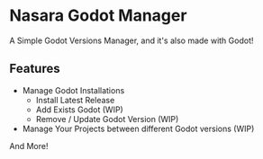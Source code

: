 # Nasara Godot Manager

A Simple Godot Versions Manager, and it's also made with Godot!

## Features

- Manage Godot Installations
  - Install Latest Release
  - Add Exists Godot (WIP)
  - Remove / Update Godot Version (WIP)
- Manage Your Projects between different Godot versions (WIP)

And More!